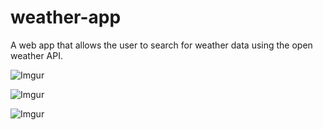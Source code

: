 # weather-app
A web app that allows the user to search for weather data using the open weather API.

![Imgur](https://i.imgur.com/pmm2doY.jpg)

![Imgur](https://i.imgur.com/9aGPTkX.jpg)

![Imgur](https://i.imgur.com/dmbm7mL.jpg)
